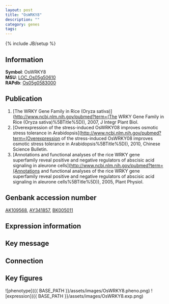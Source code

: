 ```yaml
---
layout: post
title: "OsWRKY8"
description: ""
category: genes
tags: 
---
```

{% include JB/setup %}

## Information
__Symbol__: OsWRKY8  
__MSU__: [LOC_Os05g50610](http://rice.plantbiology.msu.edu/cgi-bin/ORF_infopage.cgi?orf=LOC_Os05g50610)  
__RAPdb__: [Os05g0583000](http://rapdb.dna.affrc.go.jp/viewer/gbrowse_details/irgsp1?name=Os05g0583000)  

## Publication
1. [The WRKY Gene Family in Rice (Oryza sativa)](http://www.ncbi.nlm.nih.gov/pubmed?term=(The WRKY Gene Family in Rice (Oryza sativa)%5BTitle%5D)), 2007, J Integr Plant Biol.
2. [Overexpression of the stress-induced OsWRKY08 improves osmotic stress tolerance in Arabidopsis](http://www.ncbi.nlm.nih.gov/pubmed?term=(Overexpression of the stress-induced OsWRKY08 improves osmotic stress tolerance in Arabidopsis%5BTitle%5D)), 2010, Chinese Science Bulletin.
3. [Annotations and functional analyses of the rice WRKY gene superfamily reveal positive and negative regulators of abscisic acid signaling in aleurone cells](http://www.ncbi.nlm.nih.gov/pubmed?term=(Annotations and functional analyses of the rice WRKY gene superfamily reveal positive and negative regulators of abscisic acid signaling in aleurone cells%5BTitle%5D)), 2005, Plant Physiol.

## Genbank accession number
[AK109568](http://www.ncbi.nlm.nih.gov/nuccore/AK109568), [AY341857](http://www.ncbi.nlm.nih.gov/nuccore/AY341857), [BK005011](http://www.ncbi.nlm.nih.gov/nuccore/BK005011)

## Expression information

## Key message

## Connection

## Key figures
![phenotype]({{ BASE_PATH }}/assets/images/OsWRKY8.pheno.png)
![expression]({{ BASE_PATH }}/assets/images/OsWRKY8.exp.png)


